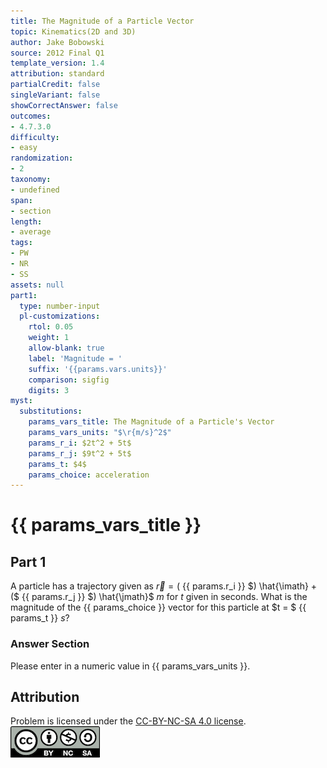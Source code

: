 ```yaml
---
title: The Magnitude of a Particle Vector
topic: Kinematics(2D and 3D)
author: Jake Bobowski
source: 2012 Final Q1
template_version: 1.4
attribution: standard
partialCredit: false
singleVariant: false
showCorrectAnswer: false
outcomes:
- 4.7.3.0
difficulty:
- easy
randomization:
- 2
taxonomy:
- undefined
span:
- section
length:
- average
tags:
- PW
- NR
- SS
assets: null
part1:
  type: number-input
  pl-customizations:
    rtol: 0.05
    weight: 1
    allow-blank: true
    label: 'Magnitude = '
    suffix: '{{params.vars.units}}'
    comparison: sigfig
    digits: 3
myst:
  substitutions:
    params_vars_title: The Magnitude of a Particle's Vector
    params_vars_units: "$\r{m/s}^2$"
    params_r_i: $2t^2 + 5t$
    params_r_j: $9t^2 + 5t$
    params_t: $4$
    params_choice: acceleration
---
```

# {{ params_vars_title }}

## Part 1

A particle has a trajectory given as $\vec{r} = ($ {{ params.r_i }} $) \hat{\imath} + ($ {{ params.r_j }} $) \hat{\jmath}$ $m$ for $t$ given in seconds. What is the magnitude of the {{ params_choice }} vector for this particle at $t = $ {{ params_t }} $s$?

### Answer Section

Please enter in a numeric value in {{ params_vars_units }}.

## Attribution

Problem is licensed under the [CC-BY-NC-SA 4.0 license](https://creativecommons.org/licenses/by-nc-sa/4.0/).<br> ![The Creative Commons 4.0 license requiring attribution-BY, non-commercial-NC, and share-alike-SA license.](https://raw.githubusercontent.com/firasm/bits/master/by-nc-sa.png)